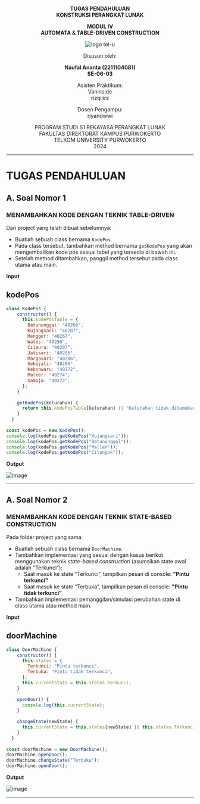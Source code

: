 <div align="center">

**TUGAS PENDAHULUAN**  
**KONSTRUKSI PERANGKAT LUNAK**

**MODUL IV**  
**AUTOMATA & TABLE-DRIVEN CONSTRUCTION**

![logo tel-u](https://github.com/user-attachments/assets/3a44181d-9c92-47f6-8cf0-87755117fd99)

Disusun oleh:

**Naufal Ananta (2211104081)**  
**SE-06-03**

Asisten Praktikum:  
Vaninside  
rizqiiirz

Dosen Pengampu:  
riyandwwi

PROGRAM STUDI S1 REKAYASA PERANGKAT LUNAK  
FAKULTAS DIREKTORAT KAMPUS PURWOKERTO  
TELKOM UNIVERSITY PURWOKERTO  
2024

</div>

---

# TUGAS PENDAHULUAN

## A. Soal Nomor 1

### MENAMBAHKAN KODE DENGAN TEKNIK TABLE-DRIVEN

Dari project yang telah dibuat sebelumnya:  
- Buatlah sebuah class bernama `KodePos`.  
- Pada class tersebut, tambahkan method bernama `getKodePos` yang akan mengembalikan kode pos sesuai tabel yang tersedia di bawah ini.  
- Setelah method ditambahkan, panggil method tersebut pada class utama atau main.

**Input**

## kodePos

```js
class KodePos {
    constructor() {
      this.kodePosTable = {
        Batununggal: "40266",
        Kujangsari: "40287",
        Mengger: "40267",
        Wates: "40256",
        Cijaura: "40287",
        Jatisari: "40286",
        Margasari: "40286",
        Sekejati: "40286",
        Kebonwaru: "40272",
        Maleer: "40274",
        Samoja: "40273",
      };
    }
  
    getKodePos(kelurahan) {
      return this.kodePosTable[kelurahan] || "Kelurahan tidak ditemukan";
    }
  }
  
const kodePos = new KodePos();
console.log(kodePos.getKodePos("Kujangsari"));
console.log(kodePos.getKodePos("Batununggal"));
console.log(kodePos.getKodePos("Maller"));
console.log(kodePos.getKodePos("Cilongok"));
```

**Output**

![image]()

---

## A. Soal Nomor 2

### MENAMBAHKAN KODE DENGAN TEKNIK STATE-BASED CONSTRUCTION

Pada folder project yang sama:  
- Buatlah sebuah class bernama `DoorMachine`.  
- Tambahkan implementasi yang sesuai dengan kasus berikut menggunakan teknik *state-based construction* (asumsikan state awal adalah "Terkunci"):  
  - Saat masuk ke state “Terkunci”, tampilkan pesan di console: **"Pintu terkunci"**  
  - Saat masuk ke state “Terbuka”, tampilkan pesan di console: **"Pintu tidak terkunci"**  
- Tambahkan implementasi pemanggilan/simulasi perubahan state di class utama atau method main.

**Input**

## doorMachine

```js
class DoorMachine {
    constructor() {
      this.states = {
        Terkunci: "Pintu terkunci",
        Terbuka: "Pintu tidak terkunci",
      };
      this.currentState = this.states.Terkunci;
    }
  
    openDoor() {
      console.log(this.currentState);
    }
  
    changeState(newState) {
      this.currentState = this.states[newState] || this.states.Terkunci;
    }
  }
  
const doorMachine = new DoorMachine();
doorMachine.openDoor(); 
doorMachine.changeState("Terbuka");
doorMachine.openDoor();
```

**Output**

![image]()

---

